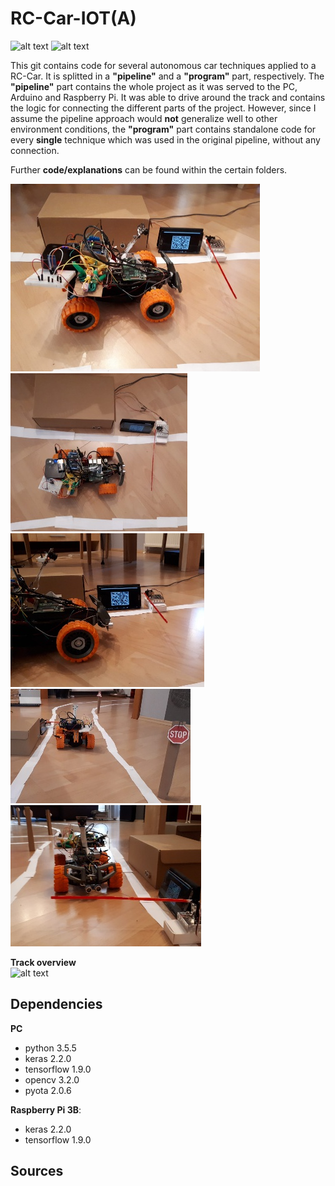 # RC-Car-IOT(A)

[//]: # (Image References)
[image1]: ./project_images/overview.jpg
[image2]: ./project_images/overview_top.jpg
[image3]: ./project_images/overview_side.jpg
[image4]: ./project_images/overview_back.jpg
[image5]: ./project_images/overview_front.jpg
[gif1]: ./project_images/run_qr_2x.gif
[gif2]: ./project_images/whole_top_2x.gif
[gif3]: ./project_images/track_overview_2x.gif


![alt text][gif1] ![alt text][gif2]
<br/>

This git contains code for several autonomous car techniques applied to a RC-Car. It is splitted in a **"pipeline"** and a **"program"** part, respectively. The **"pipeline"** part contains the whole project as it was served to the PC, Arduino and Raspberry Pi. It was able to drive around the track and contains the logic for connecting the different parts of the project.
However, since I assume the pipeline approach would **not** generalize well to other environment conditions, the **"program"** part contains standalone code for every **single** technique which was used in the original pipeline, without any connection. 

Further **code/explanations** can be found within the certain folders.
<br/>

![alt text][image1] ![alt text][image2] ![alt text][image3]
![alt text][image4] ![alt text][image5]


**Track overview** <br/>
![alt text][gif3] 


## Dependencies
**PC**
* python 3.5.5
* keras 2.2.0
* tensorflow 1.9.0
* opencv 3.2.0
* pyota 2.0.6

**Raspberry Pi 3B**:
* keras 2.2.0
* tensorflow 1.9.0

## Sources